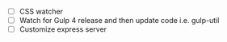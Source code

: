 - [ ] CSS watcher
- [ ] Watch for Gulp 4 release and then update code i.e. gulp-util
- [ ] Customize express server
